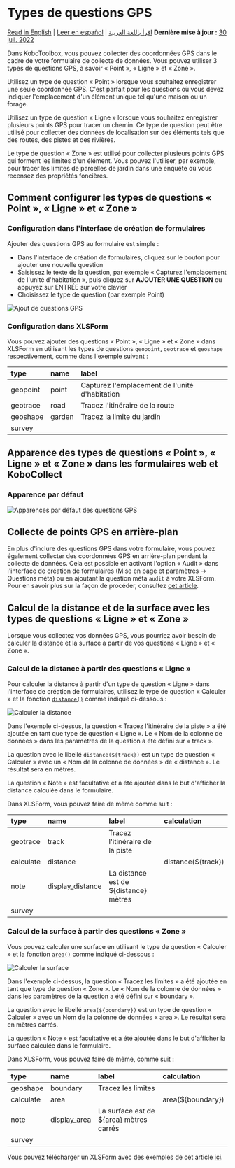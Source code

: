 # Types de questions GPS
<a href="../gps_questions.html">Read in English</a> | <a href="../es/gps_questions.html">Leer en español</a> | <a href="../ar/gps_questions.html">اقرأ باللغة العربية</a>
**Dernière mise à jour :** <a href="https://github.com/kobotoolbox/docs/blob/27e85949b3f42b42dcb60701fbfc80aadddbb616/source/gps_questions.md" class="reference">30 juil. 2022</a>

Dans KoboToolbox, vous pouvez collecter des coordonnées GPS dans le cadre de votre formulaire de collecte de données. Vous pouvez utiliser 3 types de questions GPS, à savoir « Point », « Ligne » et « Zone ».

Utilisez un type de question « Point » lorsque vous souhaitez enregistrer une seule coordonnée GPS. C'est parfait pour les questions où vous devez indiquer l'emplacement d'un élément unique tel qu'une maison ou un forage.

Utilisez un type de question « Ligne » lorsque vous souhaitez enregistrer plusieurs points GPS pour tracer un chemin. Ce type de question peut être utilisé pour collecter des données de localisation sur des éléments tels que des routes, des pistes et des rivières.

Le type de question « Zone » est utilisé pour collecter plusieurs points GPS qui forment les limites d'un élément. Vous pouvez l'utiliser, par exemple, pour tracer les limites de parcelles de jardin dans une enquête où vous recensez des propriétés foncières.

## Comment configurer les types de questions « Point », « Ligne » et « Zone »

### Configuration dans l'interface de création de formulaires

Ajouter des questions GPS au formulaire est simple :

- Dans l'interface de création de formulaires, cliquez sur le bouton <i class="k-icon k-icon-plus"></i> pour ajouter une nouvelle question
- Saisissez le texte de la question, par exemple « Capturez l'emplacement de l'unité d'habitation », puis cliquez sur **AJOUTER UNE QUESTION** ou appuyez sur ENTRÉE sur votre clavier
- Choisissez le type de question (par exemple Point)

![Ajout de questions GPS](images/gps_questions/adding_gps_questions.gif)

### Configuration dans XLSForm

Vous pouvez ajouter des questions « Point », « Ligne » et « Zone » dans XLSForm en utilisant les types de questions `geopoint`, `geotrace` et `geoshape` respectivement, comme dans l'exemple suivant :

| type     | name   | label                                       |
| :------- | :----- | :------------------------------------------ |
| geopoint | point  | Capturez l'emplacement de l'unité d'habitation |
| geotrace | road   | Tracez l'itinéraire de la route             |
| geoshape | garden | Tracez la limite du jardin                  |
| survey   |

## Apparence des types de questions « Point », « Ligne » et « Zone » dans les formulaires web et KoboCollect

### Apparence par défaut

![Apparences par défaut des questions GPS](images/gps_questions/gps_default_appearances.png)

## Collecte de points GPS en arrière-plan

En plus d'inclure des questions GPS dans votre formulaire, vous pouvez également collecter des coordonnées GPS en arrière-plan pendant la collecte de données. Cela est possible en activant l'option « Audit » dans l'interface de création de formulaires (Mise en page et paramètres -> Questions méta) ou en ajoutant la question méta `audit` à votre XLSForm. Pour en savoir plus sur la façon de procéder, consultez [cet article](audit_logging.md).

## Calcul de la distance et de la surface avec les types de questions « Ligne » et « Zone »

Lorsque vous collectez vos données GPS, vous pourriez avoir besoin de calculer la distance et la surface à partir de vos questions « Ligne » et « Zone ».

### Calcul de la distance à partir des questions « Ligne »

Pour calculer la distance à partir d'un type de question « Ligne » dans l'interface de création de formulaires, utilisez le type de question « Calculer » et la fonction [`distance()`](https://docs.getodk.org/form-operators-functions/#distance) comme indiqué ci-dessous :

![Calculer la distance](images/gps_questions/calculate_distance.png)

Dans l'exemple ci-dessus, la question « Tracez l'itinéraire de la piste » a été ajoutée en tant que type de question « Ligne ». Le « Nom de la colonne de données » dans les paramètres de la question a été défini sur « track ».

La question avec le libellé `distance(${track})` est un type de question « Calculer » avec un « Nom de la colonne de données » de « distance ». Le résultat sera en mètres.

La question « Note » est facultative et a été ajoutée dans le but d'afficher la distance calculée dans le formulaire.

Dans XLSForm, vous pouvez faire de même comme suit :

| type      | name             | label                                  | calculation        |
| :-------- | :--------------- | :------------------------------------- | :----------------- |
| geotrace  | track            | Tracez l'itinéraire de la piste        |                    |
| calculate | distance         |                                        | distance(${track}) |
| note      | display_distance | La distance est de ${distance} mètres  |                    |
| survey    |

### Calcul de la surface à partir des questions « Zone »

Vous pouvez calculer une surface en utilisant le type de question « Calculer » et la fonction [`area()`](https://docs.getodk.org/form-operators-functions/#area) comme indiqué ci-dessous :

![Calculer la surface](images/gps_questions/calculate_area.png)

Dans l'exemple ci-dessus, la question « Tracez les limites » a été ajoutée en tant que type de question « Zone ». Le « Nom de la colonne de données » dans les paramètres de la question a été défini sur « boundary ».

La question avec le libellé `area(${boundary})` est un type de question « Calculer » avec un Nom de la colonne de données « area ». Le résultat sera en mètres carrés.

La question « Note » est facultative et a été ajoutée dans le but d'afficher la surface calculée dans le formulaire.

Dans XLSForm, vous pouvez faire de même, comme suit :

| type      | name         | label                                 | calculation       |
| :-------- | :----------- | :------------------------------------ | :---------------- |
| geoshape  | boundary     | Tracez les limites                    |                   |
| calculate | area         |                                       | area(${boundary}) |
| note      | display_area | La surface est de ${area} mètres carrés |                   |
| survey    |

<p class="note">
  Vous pouvez télécharger un XLSForm avec des exemples de cet article
  <a
    download
    class="reference"
    href="./_static/files/gps_questions/gps_questions.xlsx"
    >ici</a
  >.
</p>